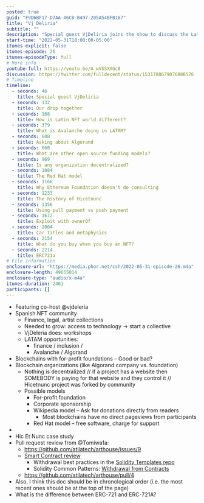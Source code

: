 ```yaml
---
posted: true
guid: "F9D6BF17-D7AA-46CB-B497-205A54BFB167"
title: "Vj Deliria"
subtitle: ""
description: "Special guest VjDeliria joins the show to discuss the Latin American NFT community, Avalanche and Algorand's impact in the region, and different funding models for open source projects."
start-time: "2022-05-31T18:00:00-05:00"
itunes-explicit: false
itunes-episode: 26
itunes-episodeType: full
# More info
youtube-full: https://youtu.be/A_wVSSXXGc8
discussion: https://twitter.com/fulldecent/status/1531788679076888576
# Timeline
timeline:
  - seconds: 46
    title: Special guest VjDeliria
  - seconds: 132
    title: Our drop together
  - seconds: 168
    title: How is Latin NFT world different?
  - seconds: 379
    title: What is Avalanche doing in LATAM?
  - seconds: 608
    title: Asking about Algorand
  - seconds: 660
    title: What are other open source funding models?
  - seconds: 969
    title: Is any organization decentralized?
  - seconds: 1084
    title: The Red Hat model
  - seconds: 1166
    title: Why Ethereum Foundation doesn't do consulting
  - seconds: 1233
    title: The history of Hicetnunc
  - seconds: 1356
    title: Using pull payment vs push payment
  - seconds: 1672
    title: Exploit with ownerOf
  - seconds: 2004
    title: Car titles and metaphysics
  - seconds: 2154
    title: What do you buy when you buy an NFT?
  - seconds: 2214
    title: ERC721a
# File information
enclosure-url: "https://media.phor.net/csh/2022-05-31-episode-26.m4a"
enclosure-length: 49655014
enclosure-type: "audio/x-m4a"
itunes-duration: 2461
participants: []
---
```

<!--end of quick notes-->

- Featuring co-host @vjdeleria
- Spanish NFT community
  - Finance, legal, artist collections
  - Needed to grow: access to technology -> start a collective
  - VjDeleria does: workshops
  - LATAM opportunities:
    - finance / inclusion / 
    - Avalanche / Algorand
- Blockchains with for-profit foundations – Good or bad?
- Blockchain organizations (like Algorand company vs. foundation)
  - Nothing is decentralized // if a project has a website then SOMEBODY is paying for that website and they control it // Hicetnunc project was forked by community
  - Possible models
    - For-profit foundation
    - Corporate sponsorship
    - Wikipedia model – Ask for donations directly from readers
      - Most blockchains have no direct pageviews from participants
    - Red Hat model – free software, charge for support
- 
- Hic Et Nunc case study
- Pull request review from @Tomiwa1a:
  - https://github.com/atilatech/arthouse/issues/9
  - [Smart Contract review](https://github.com/atilatech/arthouse/blob/6bee14f231cd220ef9bace823d9830795f7af81d/contracts/Market.sol#L130-L156)
    - Withdrawal best practices in the [Solidity Templates repo](https://github.com/fulldecent/solidity-template/blob/main/contracts/Utilities/Withdrawable.sol)
    - Solidity Common Patterns: [Withdrawal from Contracts](https://docs.soliditylang.org/en/v0.8.14/common-patterns.html?highlight=withdrawal#withdrawal-from-contracts)
  - https://github.com/atilatech/arthouse/pull/4
- Also, I think this doc should be in chronological order (i.e. the most recent ones should be at the top of the page)
- What is the difference between ERC-721 and ERC-721A?